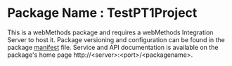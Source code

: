 # Package Name : TestPT1Project
This is a webMethods package and requires a webMethods Integration Server to host it. Package versioning and configuration can be found in the package [manifest](./TestPT1Project/manifest.v3) file. Service and API documentation is available on the package's home page http://&lt;server&gt;:&lt;port&gt;/&lt;packagename>.